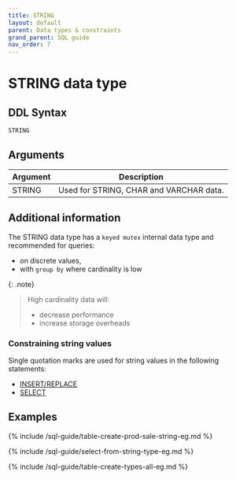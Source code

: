 ```yaml
---
title: STRING
layout: default
parent: Data types & constraints
grand_parent: SQL guide
nav_order: 7
---
```


# STRING data type

## DDL Syntax

```
STRING
```

## Arguments

| Argument | Description |
|---|---|
| STRING | Used for STRING, CHAR and VARCHAR data. |

## Additional information

The STRING data type has a `keyed mutex` internal data type and recommended for queries:
* on discrete values,
* with `group by` where cardinality is low

{: .note}
>High cardinality data will:
>* decrease performance
>* increase storage overheads

### Constraining string values

Single quotation marks are used for string values in the following statements:
* [INSERT/REPLACE](/docs/sql-guide/statements/statement-insert)
* [SELECT](/docs/sql-guide/statements/statement-select)

## Examples

{% include /sql-guide/table-create-prod-sale-string-eg.md %}

{% include /sql-guide/select-from-string-type-eg.md %}

{% include /sql-guide/table-create-types-all-eg.md %}

